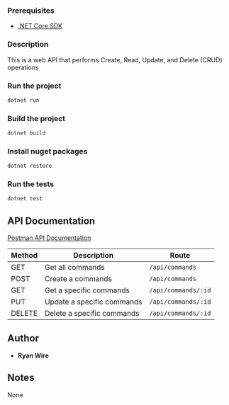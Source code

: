 ### Prerequisites
-  [.NET Core SDK](https://dotnet.microsoft.com/download)

### Description
This is a web API that performs Create, Read, Update, and Delete (CRUD) operations

### Run the project
```bash
dotnet run
```

### Build the project
```bash
dotnet build
```

### Install nuget packages
```bash
dotnet restore
```

### Run the tests
```bash
dotnet test
```

## API Documentation
[Postman API Documentation](https://documenter.getpostman.com/view/6831940/SVtN3BSY)

| Method  | Description| Route |
| ------------- | ------------- | ------------- |
| GET |  Get all commands | `/api/commands` |
| POST | Create a commands | `/api/commands` |
| GET |  Get a specific commands | `/api/commands/:id` |
| PUT |  Update a specific commands | `/api/commands/:id` |
| DELETE | Delete a specific commands |`/api/commands/:id` |

## Author

*   **Ryan Wire** 

## Notes
None